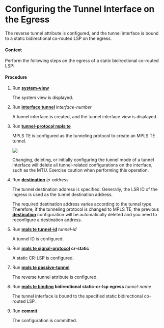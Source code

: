 Configuring the Tunnel Interface on the Egress
==============================================

The reverse tunnel attribute is configured, and the tunnel interface is bound to a static bidirectional co-routed LSP on the egress.

#### Context

Perform the following steps on the egress of a static bidirectional co-routed LSP:


#### Procedure

1. Run [**system-view**](cmdqueryname=system-view)
   
   
   
   The system view is displayed.
2. Run [**interface tunnel**](cmdqueryname=interface+tunnel) *interface-number*
   
   
   
   A tunnel interface is created, and the tunnel interface view is displayed.
3. Run [**tunnel-protocol mpls te**](cmdqueryname=tunnel-protocol+mpls+te)
   
   
   
   MPLS TE is configured as the tunneling protocol to create an MPLS TE tunnel.
   
   
   
   ![](../../../../public_sys-resources/note_3.0-en-us.png) 
   
   Changing, deleting, or initially configuring the tunnel mode of a tunnel interface will delete all tunnel-related configurations on the interface, such as the MTU. Exercise caution when performing this operation.
4. Run [**destination**](cmdqueryname=destination) *ip-address*
   
   
   
   The tunnel destination address is specified. Generally, the LSR ID of the ingress is used as the tunnel destination address.
   
   
   
   The required destination address varies according to the tunnel type. Therefore, if the tunneling protocol is changed to MPLS TE, the previous [**destination**](cmdqueryname=destination) configuration will be automatically deleted and you need to reconfigure a destination address.
5. Run [**mpls te tunnel-id**](cmdqueryname=mpls+te+tunnel-id) *tunnel-id*
   
   
   
   A tunnel ID is configured.
6. Run [**mpls te signal-protocol**](cmdqueryname=mpls+te+signal-protocol) **cr-static**
   
   
   
   A static CR-LSP is configured.
7. Run [**mpls te passive-tunnel**](cmdqueryname=mpls+te+passive-tunnel)
   
   
   
   The reverse tunnel attribute is configured.
8. Run [**mpls te binding**](cmdqueryname=mpls+te+binding) **bidirectional** **static-cr-lsp** **egress** *tunnel-name*
   
   
   
   The tunnel interface is bound to the specified static bidirectional co-routed LSP.
9. Run [**commit**](cmdqueryname=commit)
   
   
   
   The configuration is committed.